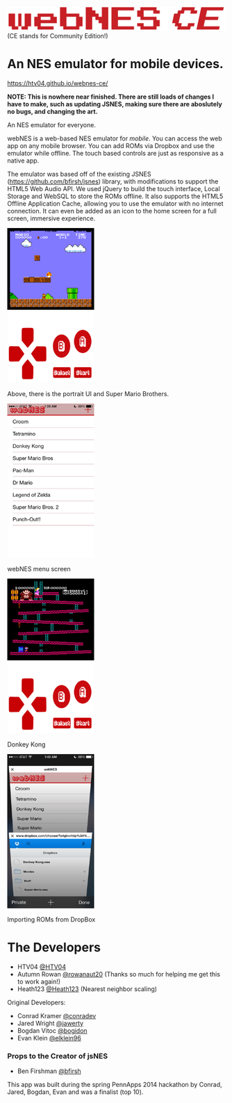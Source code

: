 ![](images/logo.png)
(CE stands for Community Edition!)

An NES emulator for mobile devices.
=======


<https://htv04.github.io/webnes-ce/>

**NOTE: This is nowhere near finished. There are still loads of changes I have to make, such as updating JSNES, making sure there are aboslutely no bugs, and changing the art.**

An NES emulator for everyone.

webNES is a web-based NES emulator for *mobile*. You can access the web app on any mobile browser. You can add ROMs via Dropbox and use the emulator while offline. The touch based controls are just as responsive as a native app.

The emulator was based off of the existing JSNES (<https://github.com/bfirsh/jsnes>) library, with modifications to support the HTML5 Web Audio API. We used jQuery to build the touch interface, Local Storage and WebSQL to store the ROMs offline. It also supports the HTML5 Offline Application Cache, allowing you to use the emulator with no internet connection. It can even be added as an icon to the home screen for a full screen, immersive experience.


<img src="images/s1.PNG" width= "200px"/>

Above, there is the portrait UI and Super Mario Brothers. 


<img src="images/s2.PNG" width= "200px"/>

webNES menu screen


<img src="images/s3.PNG" width= "200px"/>

Donkey Kong


<img src="images/s4.PNG" width= "200px"/>

Importing ROMs from DropBox


The Developers
========
* HTV04 [@HTV04](https://github.com/HTV04)
* Autumn Rowan [@rowanaut20](https://github.com/rowanaut20) (Thanks so much for helping me get this to work again!)
* Heath123 [@Heath123](https://github.com/Heath123) (Nearest neighbor scaling)

Original Developers:
* Conrad Kramer [@conradev](https://github.com/conradev)
* Jared Wright [@jawerty](https://github.com/jawerty)
* Bogdan Vitoc [@bogidon](https://github.com/bogidon)
* Evan Klein [@elklein96](https://github.com/elklein96)

### Props to the Creator of jsNES
* Ben Firshman [@bfirsh](https://github.com/bfirsh)

This app was built during the spring PennApps 2014 hackathon by Conrad, Jared, Bogdan, Evan and was a finalist (top 10).
